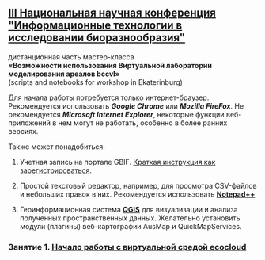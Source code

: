 ## [III Национальная научная конференция<br>"Информационные технологии в исследовании биоразнообразия"](https://insma.urfu.ru/conf/itbio)

дистанционная часть мастер-класса <br>**«Возможности использования Виртуальной лаборатории моделирования ареалов bccvl»**<br>
(scripts and notebooks for workshop in Ekaterinburg)

Для начала работы потребуется только интернет-браузер.<br>Рекомендуется использовать ***Google Chrome*** или ***Mozilla FireFox***. Не рекомендуется ***Microsoft Internet Explorer***, некоторые функции веб-приложений в нем могут не работать, особенно в более ранних версиях. 

Также может понадобиться:
1. Учетная запись на портале GBIF. [Краткая инструкция как зарегистрироваться](http://gbif.ru/files/manuals/GBIF_personal_account.pdf).

2. Простой текстовый редактор, например, для просмотра CSV-файлов и небольших правок в них. Рекомендуется использовать [**Notepad++**](https://notepad-plus-plus.org/)

3. Геоинформационная система [**QGIS**](https://qgis.org/ru/site/) для визуализации и анализа полученных пространственных данных. Желательно установить модули (плагины) веб-картографии AusMap и QuickMapServices.

### Занятие 1. [Начало работы с виртуальной средой ecocloud](https://github.com/MaxCarabus/SDMworkshop/blob/master/ecocloud_1_getting_started.pdf) 
